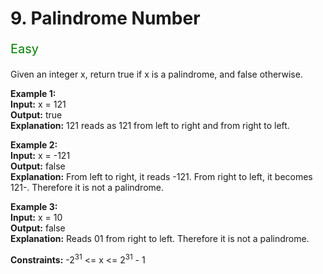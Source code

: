 # 9. Palindrome Number
<p style="color:green;font-size:20px">
    Easy
</p>



Given an integer x, return true if x is a palindrome, and false otherwise.

**Example 1:**\
**Input:** x = 121\
**Output:** true\
**Explanation:** 121 reads as 121 from left to right and from right to left.

**Example 2:**\
**Input:** x = -121\
**Output:** false\
**Explanation:** From left to right, it reads -121. From right to left, it becomes 121-. Therefore it is not a palindrome.

**Example 3:**\
**Input:** x = 10\
**Output:** false\
**Explanation:** Reads 01 from right to left. Therefore it is not a palindrome.
 
**Constraints:**
-2<sup>31</sup> <= x <= 2<sup>31</sup> - 1
 
